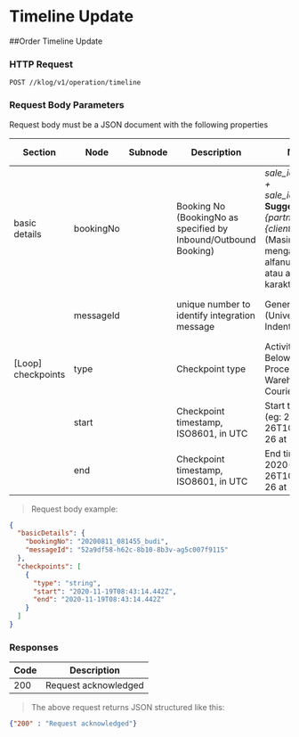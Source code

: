 # Timeline Update 

##Order Timeline Update

### HTTP Request

`POST //klog/v1/operation/timeline`

### Request Body Parameters

Request body must be a JSON document with the following properties

| Section | Node   | Subnode  | Description | Map to Odoo | Expected Value | Required | 
| ----- | ------| ------| ---------------------------------| ------------------ | ----| --- | 
| basic details|bookingNo||Booking No (BookingNo as specified by Inbound/Outbound Booking) |*sale_id.partner_id.name + sale_id.client_order_ref*, **Suggested pattern:** *{partner_name}-{client_order_ref}* (Masing2 bagian hanya mengandung karakter alfanumerik (alfabet atau angka) tanpa karakter lainnya.)|Alphanumeric| Yes | 
||messageId||unique number to identify integration message| Generate UUID (Universally Unique Indentifier) |UUID (Universally Unique Identifier) | Yes|
|[Loop] checkpoints|type||Checkpoint type|Activity type based on Below table (eg. : Order Processing, Warehouse, Outbound, Courier Handover, etc)|Text | Yes
||start ||Checkpoint timestamp, ISO8601, in UTC|Start time of activity (eg: 2020-05-26T10:24:46Z for May 26 at 10:24:46 AM)|Alphanumeric|Yes
||end ||Checkpoint timestamp, ISO8601, in UTC|End time of activity (eg: 2020-05-26T10:24:46Z for May 26 at 10:24:46 AM)|Alphanumeric|Yes

> Request body example:

```json
{
  "basicDetails": {
    "bookingNo": "20200811_081455_budi",
    "messageId": "52a9df58-h62c-8b10-8b3v-ag5c007f9115"
  },
  "checkpoints": [
    {
      "type": "string",
      "start": "2020-11-19T08:43:14.442Z",
      "end": "2020-11-19T08:43:14.442Z"
    }
  ]
}
```

### Responses 

|Code| Description 
|----|---------------------
| 200| Request acknowledged 


> The above request returns JSON structured like this:

```json
{"200" : "Request acknowledged"}
```
